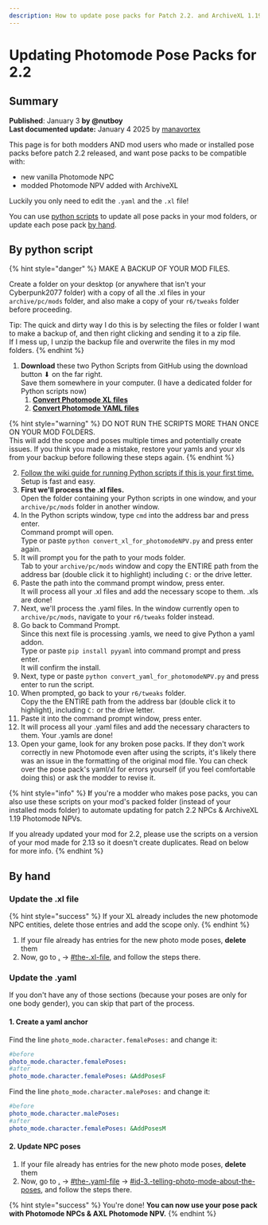 ```yaml
---
description: How to update pose packs for Patch 2.2. and ArchiveXL 1.19
---
```


# Updating Photomode Pose Packs for 2.2

## Summary <a href="#summary" id="summary"></a>

**Published**: January 3 **by @nutboy**\
**Last documented update:** January 4 2025 by [manavortex](https://app.gitbook.com/u/NfZBoxGegfUqB33J9HXuCs6PVaC3 "mention")

This page is for both modders AND mod users who made or installed pose packs before patch 2.2 released, and want pose packs to be compatible with:

* new vanilla Photomode NPC
* modded Photomode NPV added with ArchiveXL

Luckily you only need to edit the `.yaml` and the `.xl` file!&#x20;

You can use [python scripts](updating-photomode-pose-packs-for-2.2.md#by-python-script) to update all pose packs in your mod folders, or update each pose pack [by hand](updating-photomode-pose-packs-for-2.2.md#by-hand).

## By python script

{% hint style="danger" %}
MAKE A BACKUP OF YOUR MOD FILES.&#x20;

Create a folder on your desktop (or anywhere that isn't your Cyberpunk2077 folder) with a copy of all the .xl files in your `archive/pc/mods` folder, and also make a copy of your `r6/tweaks` folder before proceeding.

Tip: The quick and dirty way I do this is by selecting the files or folder I want to make a backup of, and then right clicking and sending it to a zip file. \
If I mess up, I unzip the backup file and overwrite the files in my mod folders.&#x20;
{% endhint %}

1. **Download** these two Python Scripts from GitHub using the download button ⬇ on the far right. \
   Save them somewhere in your computer. (I have a dedicated folder for Python scripts now)&#x20;
   1. [**Convert Photomode XL files**](https://github.com/nut-boy/CyberpunkScripts/blob/main/convert_xl_for_photomodeNPV.py)
   2. [**Convert Photomode YAML files**](https://github.com/nut-boy/CyberpunkScripts/blob/main/convert_yaml_for_photomodeNPV.py)

{% hint style="warning" %}
DO NOT RUN THE SCRIPTS MORE THAN ONCE ON YOUR MOD FOLDERS. \
This will add the scope and poses multiple times and potentially create issues. If you think you made a mistake, restore your yamls and your xls from your backup before following these steps again.
{% endhint %}

2. [Follow the wiki guide for running Python scripts if this is your first time.](../../../../for-mod-creators/modding-guides/everything-else/running-python-scripts.md) Setup is fast and easy.
3. **First we'll process the .xl files.** \
   Open the folder containing your Python scripts in one window, and your `archive/pc/mods` folder in another window.
4. In the Python scripts window, type `cmd` into the address bar and press enter. \
   Command prompt will open. \
   Type or paste `python convert_xl_for_photomodeNPV.py` and press enter again.
5. It will prompt you for the path to your mods folder. \
   Tab to your `archive/pc/mods` window and copy the ENTIRE path from the address bar (double click it to highlight) including `C:` or the drive letter.&#x20;
6. Paste the path into the command prompt window, press enter. \
   It will process all your .xl files and add the necessary scope to them. .xls are done!
7. Next, we'll process the .yaml files. In the window currently open to `archive/pc/mods`, navigate to your `r6/tweaks` folder instead.&#x20;
8. Go back to Command Prompt. \
   Since this next file is processing .yamls, we need to give Python a yaml addon. \
   Type or paste `pip install pyyaml` into command prompt and press enter.  \
   It will confirm the install.
9. Next, type or paste `python convert_yaml_for_photomodeNPV.py` and press enter to run the script.&#x20;
10. When prompted, go back to your `r6/tweaks` folder. \
    Copy the the ENTIRE path from the address bar (double click it to highlight), including `C:` or the drive letter.&#x20;
11. Paste it into the command prompt window, press enter.
12. It will process all your .yaml files and add the necessary characters to them. Your .yamls are done!&#x20;
13. Open your game, look for any broken pose packs. If they don't work correctly in new Photomode even after using the scripts, it's likely there was an issue in the formatting of the original mod file. You can check over the pose pack's yaml/xl for errors yourself (if you feel comfortable doing this) or ask the modder to revise it.&#x20;

{% hint style="info" %}
**I**f you're a modder who makes pose packs, you can also use these scripts on your mod's packed folder (instead of your installed mods folder) to automate updating for patch 2.2 NPCs & ArchiveXL 1.19 Photomode NPVs.&#x20;

If you already updated your mod for 2.2, please use the scripts on a version of your mod made for 2.13 so it doesn't create duplicates. Read on below for more info.
{% endhint %}

## By hand

### Update the .xl file

{% hint style="success" %}
If your XL already includes the new photomode NPC entities, delete those entries and add the scope only.
{% endhint %}

1. If your file already has entries for the new photo mode poses, **delete** them
2. Now, go to [.](./ "mention") -> [#the-.xl-file](./#the-.xl-file "mention"), and follow the steps there.

### Update the .yaml

If you don't have any of those sections (because your poses are only for one body gender), you can skip that part of the process.

#### 1. Create a yaml anchor

Find the line `photo_mode.character.femalePoses:`  and change it:

```yaml
#before
photo_mode.character.femalePoses:
#after
photo_mode.character.femalePoses: &AddPosesF
```

Find the line `photo_mode.character.malePoses:`  and change it:

```yaml
#before
photo_mode.character.malePoses:
#after
photo_mode.character.femalePoses: &AddPosesM
```

#### **2. Update NPC poses**

1. If your file already has entries for the new photo mode poses, **delete** them
2. Now, go to [.](./ "mention") -> [#the-.yaml-file](./#the-.yaml-file "mention") -> [#id-3.-telling-photo-mode-about-the-poses](./#id-3.-telling-photo-mode-about-the-poses "mention"), and follow the steps there.

{% hint style="success" %}
You're done! **You can now use your pose pack with Photomode NPCs & AXL Photomode NPV.**&#x20;
{% endhint %}
